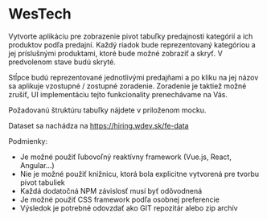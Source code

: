 # WesTech

Vytvorte aplikáciu pre zobrazenie pivot tabuľky predajnosti kategórií a ich produktov podľa predajní. Každý riadok bude reprezentovaný kategóriou a jej príslušnými produktami, ktoré bude možné zobraziť a skryť. V predvolenom stave budú skryté.

Stĺpce budú reprezentované jednotlivými predajňami a po kliku na jej názov sa aplikuje vzostupné / zostupné zoradenie. Zoradenie je taktiež možné zrušiť, UI implementáciu tejto funkcionality prenechávame na Vás.

Požadovanú štruktúru tabuľky nájdete v priloženom mocku.

Dataset sa nachádza na https://hiring.wdev.sk/fe-data

Podmienky:

- Je možné použiť ľubovoľný reaktívny framework (Vue.js, React, Angular...)
- Nie je možné použiť knižnicu, ktorá bola explicitne vytvorená pre tvorbu pivot tabuliek
- Každá dodatočná NPM závislosť musí byť odôvodnená
- Je možné použiť CSS framework podľa osobnej preferencie
- Výsledok je potrebné odovzdať ako GIT repozitár alebo zip archív
